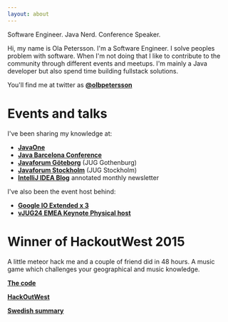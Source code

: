 ```yaml
---
layout: about
---
```


Software Engineer. Java Nerd. Conference Speaker.


Hi, my name is Ola Petersson. I'm a Software Engineer. I solve peoples problem with software. When I'm not doing that I like to contribute to the community through different events and meetups. I'm mainly a Java developer but also spend time building fullstack solutions.


You'll find me at twitter as [**@olbpetersson**](http://twitter.com/olbpetersson)


# Events and talks
I've been sharing my knowledge at:

* [**JavaOne**](https://www.oracle.com/javaone/index.html)
* [**Java Barcelona Conference**](http://www.jbcnconf.com/2016/)
* [**Javaforum Göteborg**](https://www.youtube.com/watch?v=vYHGoaIcQoA) (JUG Gothenburg)
* [**Javaforum Stockholm**](https://www.youtube.com/watch?v=ZT7c7z9QzXA) (JUG Stockholm)
* [**IntelliJ IDEA Blog**](https://blog.jetbrains.com/idea/2016/04/java-annotated-monthly-april-2016/) annotated monthly newsletter


I've also been the event host behind:

* [**Google IO Extended x 3**](https://events.google.com/io2016/extended)
* [**vJUG24 EMEA Keynote Physical host**](https://virtualjug.com/vjug24/)

# Winner of HackoutWest 2015
A little meteor hack me and a couple of friend did in 48 hours. A music game
which challenges your geographical and music knowledge.


[**The code**](https://github.com/HackOutWest15/destinationunknown)

[**HackOutWest**](https://hackoutwest.splashthat.com/)

[**Swedish summary**](https://www.chalmers.se/sv/om-chalmers/alumni/alumniforeningar/Sidor/Chalmerister-regerar-arets-Hack-Out-West.aspx)
